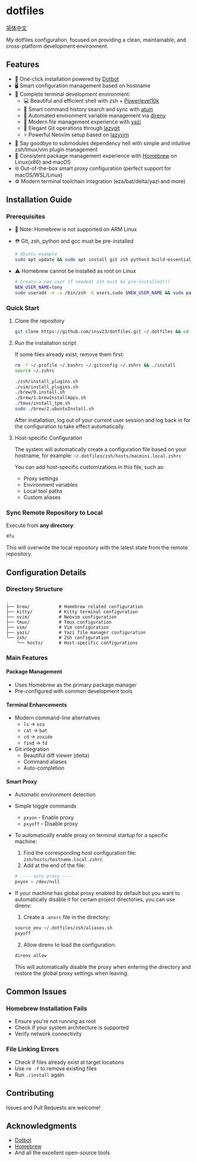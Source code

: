 # dotfiles

[简体中文](README.zh-CN.md)

My dotfiles configuration, focused on providing a clean, maintainable, and cross-platform development environment.

## Features

- 🚀 One-click installation powered by [Dotbot](https://github.com/anishathalye/dotbot)
- 🖥️ Smart configuration management based on hostname
- 🔧 Complete terminal development environment:
  - 💻 Beautiful and efficient shell with zsh + [Powerlevel10k](https://github.com/romkatv/powerlevel10k)
  - 📝 Smart command history search and sync with [atuin](https://github.com/atuinsh/atuin)
  - 🔄 Automated environment variable management via [direnv](https://github.com/direnv/direnv)
  - 📂 Modern file management experience with [yazi](https://github.com/sxyazi/yazi)
  - 🌳 Elegant Git operations through [lazygit](https://github.com/jesseduffield/lazygit)
  - ⚡ Powerful Neovim setup based on [lazyvim](https://github.com/LazyVim/LazyVim)
- 🔌 Say goodbye to submodules dependency hell with simple and intuitive zsh/tmux/vim plugin management
- 🍺 Consistent package management experience with [Homebrew](https://brew.sh/) on Linux(x86) and macOS
- 🌐 Out-of-the-box smart proxy configuration (perfect support for macOS/WSL/Linux)
- ⚙️ Modern terminal toolchain integration (eza/bat/delta/yazi and more)

## Installation Guide

### Prerequisites

- 🚫 Note: Homebrew is not supported on ARM Linux

- ⛑️ Git, zsh, python and gcc must be pre-installed

  ```bash
  # Ubuntu example
  sudo apt update && sudo apt install git zsh python3 build-essential -y
  ```

- ⚠️ Homebrew cannot be installed as root on Linux

  ```bash
  # Create a new user if needed( zsh must be pre-installed!!)
  NEW_USER_NAME=tony
  sudo useradd -m -s /bin/zsh -G users,sudo $NEW_USER_NAME && sudo passwd $NEW_USER_NAME
  ```

### Quick Start

1. Clone the repository

   ```bash
   git clone https://github.com/insv23/dotfiles.git ~/.dotfiles && cd ~/.dotfiles
   ```

2. Run the installation script

   If some files already exist, remove them first:

   ```zsh
   rm -f ~/.profile ~/.bashrc ~/.gitconfig ~/.zshrc && ./install
   source ~/.zshrc
   ```

   ```zsh
   ./zsh/install_plugins.sh
   ./vim/install_plugins.sh
   ./brew/0.install.sh
   ./brew/1.brewInstallApps.sh
   ./tmux/install_tpm.sh
   sudo ./brew/2.ubuntuInstall.sh
   ```

   After installation, log out of your current user session and log back in for the configuration to take effect automatically.


3. Host-specific Configuration

   The system will automatically create a configuration file based on your hostname, for example: `~/.dotfiles/zsh/hosts/macmini.local.zshrc`

   You can add host-specific customizations in this file, such as:

   - Proxy settings
   - Environment variables
   - Local tool paths
   - Custom aliases

### Sync Remote Repository to Local

Execute from **any directory**:

```bash
dfu
```

This will overwrite the local repository with the latest state from the remote repository.

## Configuration Details

### Directory Structure

```
.
├── brew/           # Homebrew related configuration
├── kitty/          # Kitty terminal configuration
├── nvim/           # Neovim configuration
├── tmux/           # Tmux configuration
├── vim/            # Vim configuration
├── yazi/           # Yazi file manager configuration
└── zsh/            # Zsh configuration
    └── hosts/      # Host-specific configurations
```

### Main Features

#### Package Management

- Uses Homebrew as the primary package manager
- Pre-configured with common development tools

#### Terminal Enhancements

- Modern command-line alternatives
  - `ls` → `eza`
  - `cat` → `bat`
  - `cd` → `zoxide`
  - `find` → `fd`
- Git integration
  - Beautiful diff viewer (delta)
  - Command aliases
  - Auto-completion

#### Smart Proxy

- Automatic environment detection
- Simple toggle commands
  - `pxyon` - Enable proxy
  - `pxyoff` - Disable proxy
- To automatically enable proxy on terminal startup for a specific machine:

  1. Find the corresponding host configuration file: `zsh/hosts/hostname.local.zshrc`
  2. Add at the end of the file:

  ```bash
  # ---- auto proxy ----
  pxyon > /dev/null
  ```

- If your machine has global proxy enabled by default but you want to automatically disable it for certain project directories, you can use direnv:

  1. Create a `.envrc` file in the directory:

  ```bash
  source_env ~/.dotfiles/zsh/aliases.sh
  pxyoff
  ```

  2. Allow direnv to load the configuration:

  ```bash
  direnv allow
  ```

  This will automatically disable the proxy when entering the directory and restore the global proxy settings when leaving.

## Common Issues

### Homebrew Installation Fails

- Ensure you're not running as root
- Check if your system architecture is supported
- Verify network connectivity

### File Linking Errors

- Check if files already exist at target locations
- Use `rm -f` to remove existing files
- Run `./install` again

## Contributing

Issues and Pull Requests are welcome!

## Acknowledgments

- [Dotbot](https://github.com/anishathalye/dotbot)
- [Homebrew](https://brew.sh/)
- And all the excellent open-source tools
